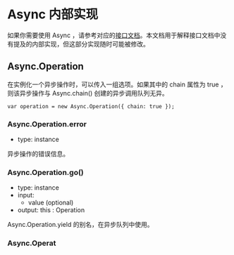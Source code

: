 # Async 内部实现

如果你需要使用 Async ，请参考对应的<a href="Async_Features.text">接口文档</a>。本文档用于解释接口文档中没有提及的内部实现，但这部分实现随时可能被修改。

## Async.Operation

在实例化一个异步操作时，可以传入一组选项。如果其中的 chain 属性为 true ，则该异步操作与 Async.chain() 创建的异步调用队列无异。

	var operation = new Async.Operation({ chain: true });

### Async.Operation.error

* type: instance

异步操作的错误信息。

### Async.Operation.go()

* type: instance
* input:
	* value (optional)
* output: this : Operation

Async.Operation.yield 的别名，在异步队列中使用。

### Async.Operat